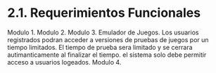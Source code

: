 # 2.1. Requerimientos Funcionales
Modulo 1. 
Modulo 2.
Modulo 3. Emulador de Juegos.
Los usuarios registrados podran acceder a versiones de pruebas de juegos por un tiempo limitados.
El tiempo de prueba sera limitado y se cerrara autimanticamente al finalizar el tiempo.
el sistema solo debe permitir acceso a usuarios logeados.
Modulo 4.
